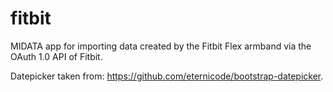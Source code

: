 fitbit
======

MIDATA app for importing data created by the Fitbit Flex armband via the OAuth 1.0 API of Fitbit.

Datepicker taken from: https://github.com/eternicode/bootstrap-datepicker.